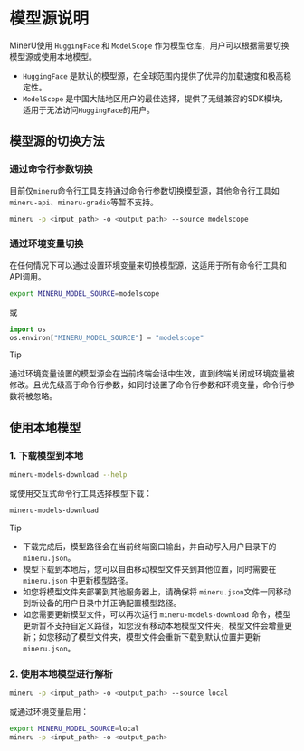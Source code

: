 # 模型源说明

MinerU使用 `HuggingFace` 和 `ModelScope` 作为模型仓库，用户可以根据需要切换模型源或使用本地模型。

- `HuggingFace` 是默认的模型源，在全球范围内提供了优异的加载速度和极高稳定性。
- `ModelScope` 是中国大陆地区用户的最佳选择，提供了无缝兼容的SDK模块，适用于无法访问`HuggingFace`的用户。

## 模型源的切换方法

### 通过命令行参数切换
目前仅`mineru`命令行工具支持通过命令行参数切换模型源，其他命令行工具如`mineru-api`、`mineru-gradio`等暂不支持。
```bash
mineru -p <input_path> -o <output_path> --source modelscope
```

### 通过环境变量切换
在任何情况下可以通过设置环境变量来切换模型源，这适用于所有命令行工具和API调用。
```bash
export MINERU_MODEL_SOURCE=modelscope
```
或
```python
import os
os.environ["MINERU_MODEL_SOURCE"] = "modelscope"
```
>[!TIP]
> 通过环境变量设置的模型源会在当前终端会话中生效，直到终端关闭或环境变量被修改。且优先级高于命令行参数，如同时设置了命令行参数和环境变量，命令行参数将被忽略。


## 使用本地模型

### 1. 下载模型到本地
```bash
mineru-models-download --help
```
或使用交互式命令行工具选择模型下载：
```bash
mineru-models-download
```
>[!TIP]
>- 下载完成后，模型路径会在当前终端窗口输出，并自动写入用户目录下的 `mineru.json`。
>- 模型下载到本地后，您可以自由移动模型文件夹到其他位置，同时需要在 `mineru.json` 中更新模型路径。
>- 如您将模型文件夹部署到其他服务器上，请确保将 `mineru.json`文件一同移动到新设备的用户目录中并正确配置模型路径。
>- 如您需要更新模型文件，可以再次运行 `mineru-models-download` 命令，模型更新暂不支持自定义路径，如您没有移动本地模型文件夹，模型文件会增量更新；如您移动了模型文件夹，模型文件会重新下载到默认位置并更新`mineru.json`。

### 2. 使用本地模型进行解析

```bash
mineru -p <input_path> -o <output_path> --source local
```
或通过环境变量启用：
```bash
export MINERU_MODEL_SOURCE=local
mineru -p <input_path> -o <output_path>
```